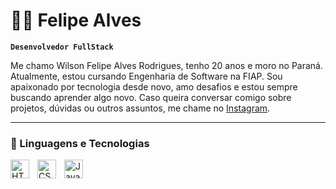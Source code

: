 # 👨‍💻 Felipe Alves
**`Desenvolvedor FullStack`**

Me chamo Wilson Felipe Alves Rodrigues, tenho 20 anos e moro no Paraná. Atualmente, estou cursando Engenharia de Software na FIAP. Sou apaixonado por tecnologia desde novo, amo desafios e estou sempre buscando aprender algo novo. Caso queira conversar comigo sobre projetos, dúvidas ou outros assuntos, me chame no [Instagram](https://www.instagram.com/realfelipexz/).

</p>

---

### 🤖 Linguagens e Tecnologias

<img 
    align="left" 
    alt="HTML"
    title="HTML" 
    width="30px" 
    style="padding-right: 10px;" 
    src="https://cdn.jsdelivr.net/gh/devicons/devicon@latest/icons/html5/html5-original.svg" 
/>
<img 
    align="left" 
    alt="CSS" 
    title="CSS"
    width="30px" 
    style="padding-right: 10px;" 
    src="https://cdn.jsdelivr.net/gh/devicons/devicon@latest/icons/css3/css3-original.svg" 
/>
<img 
    align="left" 
    alt="Java" 
    title="Java"
    width="30px" 
    style="padding-right: 10px;" 
    src="https://cdn.jsdelivr.net/gh/devicons/devicon/icons/java/java-original.svg" 
/>

